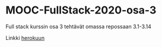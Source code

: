 # MOOC-FullStack-2020-osa-3
Full stack kurssin osa 3 tehtävät omassa repossaan
3.1-3.14

Linkki [herokuun](https://lojuje-phonebook.herokuapp.com/)
